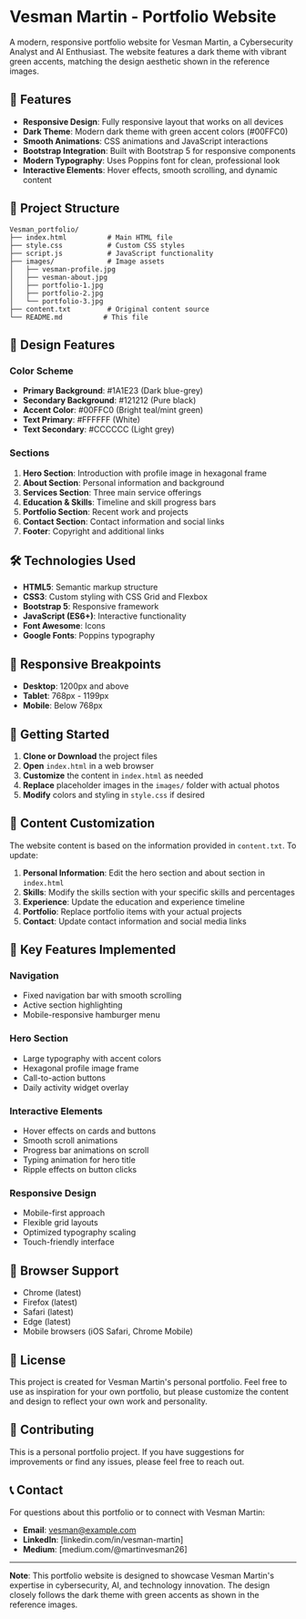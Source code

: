 # Vesman Martin - Portfolio Website

A modern, responsive portfolio website for Vesman Martin, a Cybersecurity Analyst and AI Enthusiast. The website features a dark theme with vibrant green accents, matching the design aesthetic shown in the reference images.

## 🚀 Features

- **Responsive Design**: Fully responsive layout that works on all devices
- **Dark Theme**: Modern dark theme with green accent colors (#00FFC0)
- **Smooth Animations**: CSS animations and JavaScript interactions
- **Bootstrap Integration**: Built with Bootstrap 5 for responsive components
- **Modern Typography**: Uses Poppins font for clean, professional look
- **Interactive Elements**: Hover effects, smooth scrolling, and dynamic content

## 📁 Project Structure

```
Vesman_portfolio/
├── index.html          # Main HTML file
├── style.css           # Custom CSS styles
├── script.js           # JavaScript functionality
├── images/             # Image assets
│   ├── vesman-profile.jpg
│   ├── vesman-about.jpg
│   ├── portfolio-1.jpg
│   ├── portfolio-2.jpg
│   └── portfolio-3.jpg
├── content.txt         # Original content source
└── README.md          # This file
```

## 🎨 Design Features

### Color Scheme
- **Primary Background**: #1A1E23 (Dark blue-grey)
- **Secondary Background**: #121212 (Pure black)
- **Accent Color**: #00FFC0 (Bright teal/mint green)
- **Text Primary**: #FFFFFF (White)
- **Text Secondary**: #CCCCCC (Light grey)

### Sections
1. **Hero Section**: Introduction with profile image in hexagonal frame
2. **About Section**: Personal information and background
3. **Services Section**: Three main service offerings
4. **Education & Skills**: Timeline and skill progress bars
5. **Portfolio Section**: Recent work and projects
6. **Contact Section**: Contact information and social links
7. **Footer**: Copyright and additional links

## 🛠️ Technologies Used

- **HTML5**: Semantic markup structure
- **CSS3**: Custom styling with CSS Grid and Flexbox
- **Bootstrap 5**: Responsive framework
- **JavaScript (ES6+)**: Interactive functionality
- **Font Awesome**: Icons
- **Google Fonts**: Poppins typography

## 📱 Responsive Breakpoints

- **Desktop**: 1200px and above
- **Tablet**: 768px - 1199px
- **Mobile**: Below 768px

## 🚀 Getting Started

1. **Clone or Download** the project files
2. **Open** `index.html` in a web browser
3. **Customize** the content in `index.html` as needed
4. **Replace** placeholder images in the `images/` folder with actual photos
5. **Modify** colors and styling in `style.css` if desired

## 📝 Content Customization

The website content is based on the information provided in `content.txt`. To update:

1. **Personal Information**: Edit the hero section and about section in `index.html`
2. **Skills**: Modify the skills section with your specific skills and percentages
3. **Experience**: Update the education and experience timeline
4. **Portfolio**: Replace portfolio items with your actual projects
5. **Contact**: Update contact information and social media links

## 🎯 Key Features Implemented

### Navigation
- Fixed navigation bar with smooth scrolling
- Active section highlighting
- Mobile-responsive hamburger menu

### Hero Section
- Large typography with accent colors
- Hexagonal profile image frame
- Call-to-action buttons
- Daily activity widget overlay

### Interactive Elements
- Hover effects on cards and buttons
- Smooth scroll animations
- Progress bar animations on scroll
- Typing animation for hero title
- Ripple effects on button clicks

### Responsive Design
- Mobile-first approach
- Flexible grid layouts
- Optimized typography scaling
- Touch-friendly interface

## 🔧 Browser Support

- Chrome (latest)
- Firefox (latest)
- Safari (latest)
- Edge (latest)
- Mobile browsers (iOS Safari, Chrome Mobile)

## 📄 License

This project is created for Vesman Martin's personal portfolio. Feel free to use as inspiration for your own portfolio, but please customize the content and design to reflect your own work and personality.

## 🤝 Contributing

This is a personal portfolio project. If you have suggestions for improvements or find any issues, please feel free to reach out.

## 📞 Contact

For questions about this portfolio or to connect with Vesman Martin:

- **Email**: vesman@example.com
- **LinkedIn**: [linkedin.com/in/vesman-martin]
- **Medium**: [medium.com/@martinvesman26]

---

**Note**: This portfolio website is designed to showcase Vesman Martin's expertise in cybersecurity, AI, and technology innovation. The design closely follows the dark theme with green accents as shown in the reference images.

